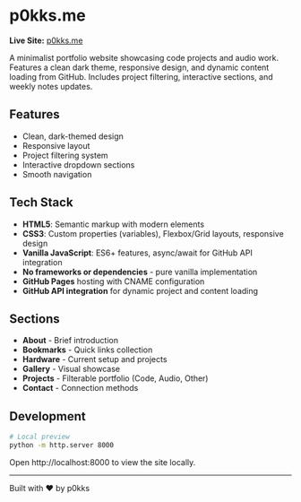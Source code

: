 # p0kks.me

**Live Site:** [p0kks.me](https://p0kks.me)

A minimalist portfolio website showcasing code projects and audio work. Features a clean dark theme, responsive design, and dynamic content loading from GitHub. Includes project filtering, interactive sections, and weekly notes updates.

## Features
- Clean, dark-themed design
- Responsive layout
- Project filtering system
- Interactive dropdown sections
- Smooth navigation

## Tech Stack
- **HTML5**: Semantic markup with modern elements
- **CSS3**: Custom properties (variables), Flexbox/Grid layouts, responsive design
- **Vanilla JavaScript**: ES6+ features, async/await for GitHub API integration
- **No frameworks or dependencies** - pure vanilla implementation
- **GitHub Pages** hosting with CNAME configuration
- **GitHub API integration** for dynamic project and content loading

## Sections
- **About** - Brief introduction
- **Bookmarks** - Quick links collection
- **Hardware** - Current setup and projects
- **Gallery** - Visual showcase
- **Projects** - Filterable portfolio (Code, Audio, Other)
- **Contact** - Connection methods

## Development
```bash
# Local preview
python -m http.server 8000
```

Open http://localhost:8000 to view the site locally.

---

Built with ❤️ by p0kks